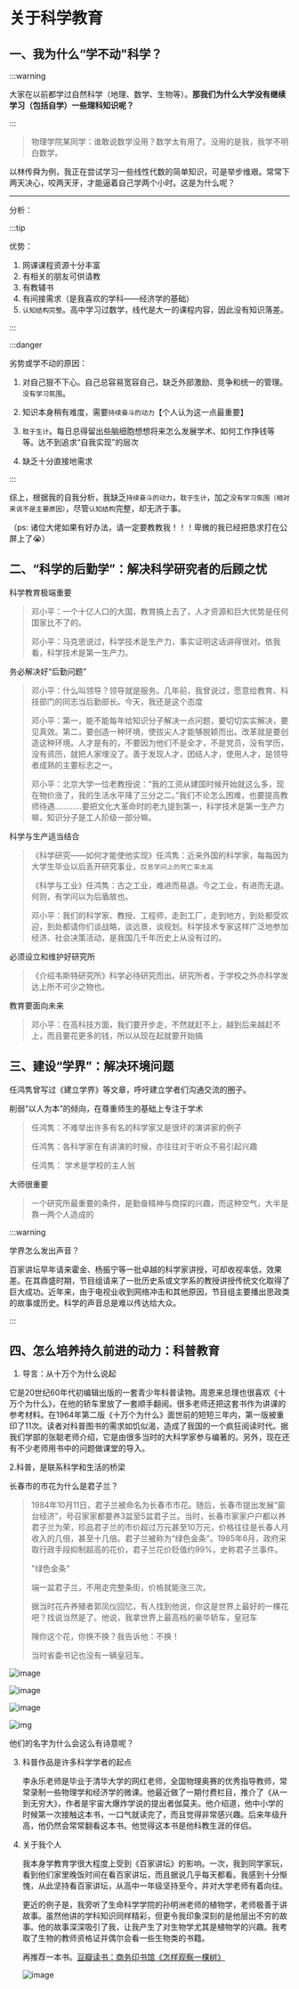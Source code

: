 # 关于科学教育

<MyViews/>

## 一、我为什么“学不动"科学？<Badge text="思考"/>

:::warning

大家在以前都学过自然科学（地理、数学、生物等）。**那我们为什么大学没有继续学习（包括自学）一些理科知识呢？**

:::

> 物理学院某同学：谁敢说数学没用？数学太有用了。没用的是我，我学不明白数学。

以林传舜为例，我正在尝试学习一些线性代数的简单知识，可是举步维艰。常常下两天决心，咬两天牙，才能逼着自己学两个小时。这是为什么呢？

---

分析：

:::tip

优势：

1. 网课课程资源十分丰富
2. 有相关的朋友可供请教
3. 有教辅书
4. 有间接需求（是我喜欢的学科——经济学的基础）
5. `认知结构完整`。高中学习过数学，线代是大一的课程内容，因此没有知识落差。

:::

:::danger

劣势或学不动的原因：

1. 对自己狠不下心。自己总容易宽容自己，缺乏外部激励、竞争和统一的管理。`没有学习氛围`。
2. 知识本身稍有难度，需要`持续奋斗的动力`【个人认为这一点最重要】

3. `耽于生计`。每日总得留出些脑细胞想想将来怎么发展学术、如何工作挣钱等等。达不到追求“自我实现”的层次

4. 缺乏十分直接地需求

:::

综上，根据我的自我分析，我缺乏`持续奋斗的动力`，`耽于生计`，加之`没有学习氛围（相对来说不是主要原因）`，尽管`认知结构`完整，却无济于事。

（ps: 诸位大佬如果有好办法，请一定要教教我！！！卑微的我已经把恳求打在公屏上了:sob:）

## 二、“科学的后勤学”：解决科学研究者的后顾之忧

科学教育极端重要

> 邓小平：一个十亿人口的大国，教育搞上去了，人才资源和巨大优势是任何国家比不了的。
>
> 邓小平：马克思说过，科学技术是生产力，事实证明这话讲得很对。依我看，科学技术是第一生产力。

务必解决好“后勤问题”

> 邓小平：什么叫领导？领导就是服务。几年前，我曾说过，愿意给教育、科技部门的同志当后勤部长。今天，我还是这个态度
>
> 邓小平：第一，能不能每年给知识分子解决一点问题，要切切实实解决，要见真效。第二，要创造一种环境，使拔尖人才能够脱颖而出。改革就是要创造这种环境。人才是有的，不要因为他们不是全才，不是党员，没有学历，没有资历，就把人家埋没了。善于发现人才，团结人才，使用人才，是领导者成熟的主要标志之一。
>
> 邓小平：北京大学一位老教授说：“我的工资从建国时候开始就这么多，现在物价涨了，我的生活水平降了三分之二。”我们不论怎么困难，也要提高教师待遇…………要把文化大革命时的老九提到第一，科学技术是第一生产力嘛，知识分子是工人阶级一部分嘛。

科学与生产适当结合

> 《科学研究——如何才能使他实现》任鸿隽：近来外国的科学家，每每因为大学生毕业以后丢开研究事业，`叹息学问上的死亡率太高`
>
> 《科学与工业》任鸿隽：古之工业，难进而易退。今之工业，有进而无退。何则，有学问以为后盾故也。
>
> 邓小平：我们的科学家、教授、工程师，走到工厂，走到地方，到处都受欢迎，到处都请你们谈战略，谈远景，谈规划。科学技术专家这样广泛地参加经济、社会决策活动，是我国几千年历史上从没有过的。

必须设立和维护好研究所

> 《介绍韦斯特研究所》科学必待研究而出。研究所者，于学校之外亦科学发达上所不可少之物也。

教育要面向未来

> 邓小平：在高科技方面，我们要开步走，不然就赶不上，越到后来越赶不上，而且要花更多的钱，所以从现在起就要开始搞

## 三、建设“学界”：解决环境问题

任鸿隽曾写过《建立学界》等文章，呼吁建立学者们沟通交流的圈子。

削弱“以人为本”的倾向，在尊重师生的基础上专注于学术

> 任鸿隽：不难举出许多有名的科学家又是很坏的演讲家的例子
>
> 任鸿隽：各科学家在有讲演的时候，亦往往对于听众不易引起兴趣
>
> 任鸿隽： 学术是学校的主人翁

大师很重要

> 一个研究所最重要的条件，是勤奋精神与商探的兴趣，而这种空气，大半是靠一两个人造成的

:::warning

学界怎么发出声音？

百家讲坛早年请来霍金、杨振宁等一批卓越的科学家讲授，可却收视率低，效果差。在其鼎盛时期，节目组请来了一批历史系或文学系的教授讲授传统文化取得了巨大成功。近年来，由于电视业收到网络冲击和其他原因，节目组主要播出思政类的故事或历史。科学的声音总是难以传达给大众。

:::

## 四、怎么培养持久前进的动力：科普教育<Badge text="重要" type="error"/>

1. 导言：从十万个为什么说起

它是20世纪60年代初编辑出版的一套青少年科普读物。周恩来总理也很喜欢《十万个为什么》，在他的轿车里放了一套顺手翻阅。很多老师还把这套书作为讲课的参考材料。在1964年第二版《十万个为什么》面世前的短短三年内，第一版被重印了11次。读者对科普图书的需求如饥似渴，造成了我国的一个疯狂阅读时代。据我们学部的张聪老师介绍，它是由很多当时的大科学家参与编著的。另外，现在还有不少老师用书中的问题做课堂的导入。

2.科普，是联系科学和生活的桥梁

长春市的市花为什么是君子兰？

> 1984年10月11日，君子兰被命名为长春市市花。随后，长春市提出发展“窗台经济”，号召家家都要养3盆至5盆君子兰。当时，长春市家家户户都以养君子兰为荣，珍品君子兰的市价超过万元甚至10万元，价格往往是长春人月收入的几倍，甚至十几倍。君子兰被称为“绿色金条”。1985年6月，政府采取行政手段抑制超高的花价，君子兰花价贬值约99%，史称君子兰事件。
>
> "绿色金条"
>
> 端一盆君子兰，不用走完整条街，价格就能涨三次。
>
> 据当时花卉养殖者郭凤仪回忆，有人找到他说，你这是世界上最好的一棵花吧？找说当然是了。他说，我拿世界上最高档的豪华轿车，皇冠车
>
> 険你这个花，你换不换？我告诉他：不换！
>
> 当时省委书记也没有一辆皇冠车。



![image](https://ss1.bdstatic.com/70cFuXSh_Q1YnxGkpoWK1HF6hhy/it/u=3502163496,1405609233&fm=26&gp=0.jpg)

![image](https://timgsa.baidu.com/timg?image&quality=80&size=b9999_10000&sec=1587067831917&di=9f8c0ba7bee3c05973155e05d74876a7&imgtype=0&src=http%3A%2F%2Fb-ssl.duitang.com%2Fuploads%2Fitem%2F201702%2F10%2F20170210082522_FBz4T.jpeg)

![image](https://timgsa.baidu.com/timg?image&quality=80&size=b9999_10000&sec=1587067635585&di=fd6d09d60114c01b470c98b6b34557b2&imgtype=0&src=http%3A%2F%2Fnews.cnhubei.com%2Fxw%2Fyl%2F201311%2FW020131125370604404771.jpg)

![img](https://timgsa.baidu.com/timg?image&quality=80&size=b9999_10000&sec=1587067933846&di=36fd1ed8fba6d8e7691e74c05ab6c6de&imgtype=0&src=http%3A%2F%2Fb-ssl.duitang.com%2Fuploads%2Fitem%2F201803%2F02%2F20180302232134_grlpm.jpeg)

他们的名字为什么会这么有诗意呢？



3. 科普作品是许多科学学者的起点

   李永乐老师是毕业于清华大学的网红老师，全国物理奥赛的优秀指导教师，常常录制一些物理学和经济学的微课。他最近做了一期付费栏目，推介了《从一到无穷大》，作者是宇宙大爆炸学说的提出者伽莫夫。他介绍道，他中小学的时候第一次接触这本书，一口气就读完了，而且觉得非常感兴趣。后来年级升高，他仍然会常常翻看这本书。他觉得这本书是他科教生涯的伴侣。

4. 关于我个人

   我本身学教育学很大程度上受到《百家讲坛》的影响。一次，我到同学家玩，看到他们家里晚饭时间在看百家讲坛，而且据说几乎每天都看。我感到十分惭愧，从此坚持看百家讲坛，从高中一年级坚持至今，并对大学老师有着向往。

   更近的例子是，我旁听了生命科学学院的孙明洲老师的植物学，老师极善于讲故事。虽然他讲的学科知识同样精彩，但更令我印象深刻的是他层出不穷的故事。他的故事深深吸引了我，让我产生了对生物学尤其是植物学的兴趣。我考取了生物的教师资格证并偶尔会看一些生物类的书籍。

   再推荐一本书。[豆瓣读书：商务印书馆《怎样观察一棵树》](https://book.douban.com/subject/26901529/)

   ![image](https://ss1.bdstatic.com/70cFuXSh_Q1YnxGkpoWK1HF6hhy/it/u=706561165,3676659620&fm=26&gp=0.jpg)

<MyValine/>